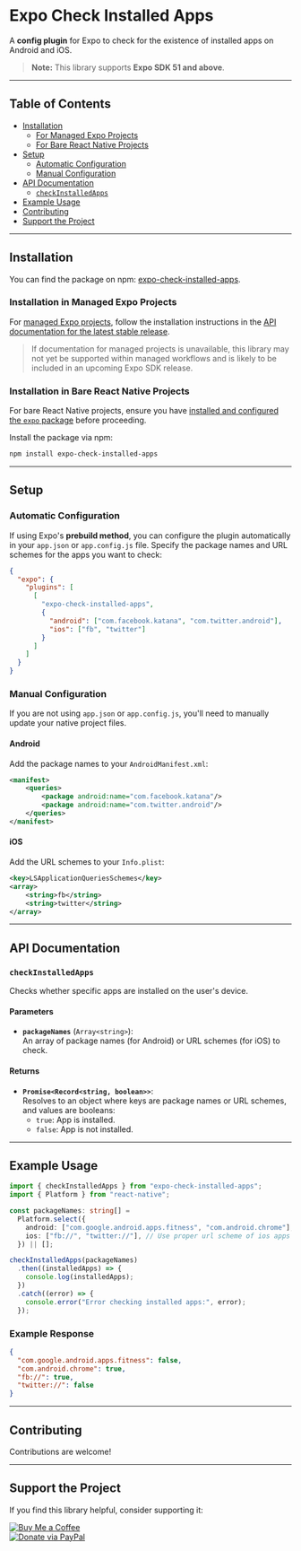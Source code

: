 # Expo Check Installed Apps

A **config plugin** for Expo to check for the existence of installed apps on Android and iOS.

> **Note:** This library supports **Expo SDK 51 and above**.

---

## Table of Contents

- [Installation](#installation)
  - [For Managed Expo Projects](#installation-in-managed-expo-projects)
  - [For Bare React Native Projects](#installation-in-bare-react-native-projects)
- [Setup](#setup)
  - [Automatic Configuration](#automatic-configuration)
  - [Manual Configuration](#manual-configuration)
- [API Documentation](#api-documentation)
  - [`checkInstalledApps`](#checkinstalledapps)
- [Example Usage](#example-usage)
- [Contributing](#contributing)
- [Support the Project](#support-the-project)

---

## Installation

You can find the package on npm: [expo-check-installed-apps](https://www.npmjs.com/package/expo-check-installed-apps).

### Installation in Managed Expo Projects

For [managed Expo projects](https://docs.expo.dev/archive/managed-vs-bare/), follow the installation instructions in the [API documentation for the latest stable release](https://docs.expo.dev/versions/latest/sdk/android-check-installed-apps/).

> If documentation for managed projects is unavailable, this library may not yet be supported within managed workflows and is likely to be included in an upcoming Expo SDK release.

### Installation in Bare React Native Projects

For bare React Native projects, ensure you have [installed and configured the `expo` package](https://docs.expo.dev/bare/installing-expo-modules/) before proceeding.

Install the package via npm:

```bash
npm install expo-check-installed-apps
```

---

## Setup

### Automatic Configuration

If using Expo's **prebuild method**, you can configure the plugin automatically in your `app.json` or `app.config.js` file. Specify the package names and URL schemes for the apps you want to check:

```json
{
  "expo": {
    "plugins": [
      [
        "expo-check-installed-apps",
        {
          "android": ["com.facebook.katana", "com.twitter.android"],
          "ios": ["fb", "twitter"]
        }
      ]
    ]
  }
}
```

### Manual Configuration

If you are not using `app.json` or `app.config.js`, you'll need to manually update your native project files.

#### Android

Add the package names to your `AndroidManifest.xml`:

```xml
<manifest>
    <queries>
        <package android:name="com.facebook.katana"/>
        <package android:name="com.twitter.android"/>
    </queries>
</manifest>
```

#### iOS

Add the URL schemes to your `Info.plist`:

```xml
<key>LSApplicationQueriesSchemes</key>
<array>
    <string>fb</string>
    <string>twitter</string>
</array>
```

---

## API Documentation

### `checkInstalledApps`

Checks whether specific apps are installed on the user's device.

#### Parameters

- **`packageNames`** (`Array<string>`):  
  An array of package names (for Android) or URL schemes (for iOS) to check.

#### Returns

- **`Promise<Record<string, boolean>>`**:  
  Resolves to an object where keys are package names or URL schemes, and values are booleans:
  - `true`: App is installed.
  - `false`: App is not installed.

---

## Example Usage

```typescript
import { checkInstalledApps } from "expo-check-installed-apps";
import { Platform } from "react-native";

const packageNames: string[] =
  Platform.select({
    android: ["com.google.android.apps.fitness", "com.android.chrome"], // Use package name of android apps
    ios: ["fb://", "twitter://"], // Use proper url scheme of ios apps
  }) || [];

checkInstalledApps(packageNames)
  .then((installedApps) => {
    console.log(installedApps);
  })
  .catch((error) => {
    console.error("Error checking installed apps:", error);
  });
```

### Example Response

```json
{
  "com.google.android.apps.fitness": false,
  "com.android.chrome": true,
  "fb://": true,
  "twitter://": false
}
```

---

## Contributing

Contributions are welcome!

---

## Support the Project

If you find this library helpful, consider supporting it:

[![Buy Me a Coffee](https://img.shields.io/badge/Buy%20Me%20a%20Coffee-Support%20Me-orange?logo=buymeacoffee)](https://www.buymeacoffee.com/mantu.728)  
[![Donate via PayPal](https://img.shields.io/badge/Donate-PayPal-blue?logo=paypal)](https://paypal.me/Monty728)
